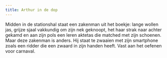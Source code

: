 ```yaml
---
title: Arthur in de dop
---
```

Midden in de stationshal staat een zakenman uit het boekje: lange wollen jas, grijze sjaal vakkundig om zijn nek geknoopt, het haar strak naar achter gekamd en aan zijn pols een leren aktetas die matched met zijn schoenen. Maar deze zakenman is anders. Hij staat te zwaaien met zijn smartphone zoals een ridder die een zwaard in zijn handen heeft. Vast aan het oefenen voor carnaval.
